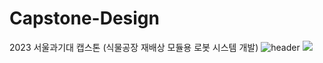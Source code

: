 # Capstone-Design
2023 서울과기대 캡스톤 (식물공장 재배상 모듈용 로봇 시스템 개발)
![header](https://capsule-render.vercel.app/api?type=soft,color='#EEFF00')
<img src="https://img.shields.io/badge/python-blue?style=flat&logo=python&logoColor=white"/>
